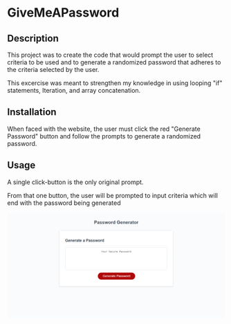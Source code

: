 # GiveMeAPassword

## Description

This project was to create the code that would prompt the user to select criteria to be used and to generate a randomized password that adheres to the criteria selected by the user.

This excercise was meant to strengthen my knowledge in using looping "if" statements, Iteration, and array concatenation.

## Installation

When faced with the website, the user must click the red "Generate Password" button and follow the prompts to generate a randomized password.

## Usage

A single click-button is the only original prompt.

From that one button, the user will be prompted to input criteria which will end with the password being generated 

![alt text](./assets/screenshot.png)

